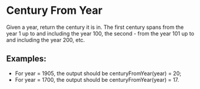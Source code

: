 <h1>Century From Year</h1>

<p>Given a year, return the century it is in. The first century spans from the year 1 up to and including the year 100, the second - from the year 101 up to and including the year 200, etc.</p>

<h2>Examples:</h2>

<ul>
<li>For year = 1905, the output should be
    centuryFromYear(year) = 20;</li>
<li>For year = 1700, the output should be
    centuryFromYear(year) = 17.</li>
</ul>

